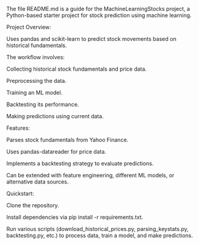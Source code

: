 The file README.md is a guide for the MachineLearningStocks project, a Python-based starter project for stock prediction using machine learning.

Project Overview:

Uses pandas and scikit-learn to predict stock movements based on historical fundamentals.

The workflow involves:

Collecting historical stock fundamentals and price data.

Preprocessing the data.

Training an ML model.

Backtesting its performance.

Making predictions using current data.

Features:

Parses stock fundamentals from Yahoo Finance.

Uses pandas-datareader for price data.

Implements a backtesting strategy to evaluate predictions.

Can be extended with feature engineering, different ML models, or alternative data sources.

Quickstart:

Clone the repository.

Install dependencies via pip install -r requirements.txt.

Run various scripts (download_historical_prices.py, parsing_keystats.py, backtesting.py, etc.) to process data, train a model, and make predictions.
